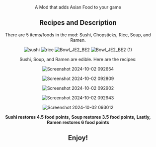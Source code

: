 <div align="center"><p>

A Mod that adds Asian Food to your game

## Recipes and Description
 There are 5 items/foods in the mod:
 Sushi, Chopsticks, Rice, Soup, and Ramen.
 
![sushi](https://github.com/user-attachments/assets/0a303247-5140-47a3-9070-9dfced51e19d)
![rice](https://github.com/user-attachments/assets/03bf430b-0b7e-44cf-b633-093ecc2a097c)
![Bowl_JE2_BE2](https://github.com/user-attachments/assets/d999cdd2-c27a-4ec4-90e0-a6aacd4f39bd)
![Bowl_JE2_BE2 (1)](https://github.com/user-attachments/assets/d1f6fa6c-0eaf-46f3-8bd2-f9ce92e64d69)

 Sushi, Soup, and Ramen are edible.
 Here are the recipes:

 ![Screenshot 2024-10-02 092654](https://github.com/user-attachments/assets/1bc14723-9f7a-4012-b94e-05cba75f921c)

![Screenshot 2024-10-02 092809](https://github.com/user-attachments/assets/a145f483-250b-40fb-b963-9bb2ed6f3244)

![Screenshot 2024-10-02 092902](https://github.com/user-attachments/assets/8e3d5374-2f28-4166-9d71-1e16ec4fd425)

![Screenshot 2024-10-02 092943](https://github.com/user-attachments/assets/477ae796-707b-4706-88ea-8128ad6c01e6)

![Screenshot 2024-10-02 093012](https://github.com/user-attachments/assets/dbc20aa3-f353-4422-83bf-1752d0aa7d71)

**Sushi restores 4.5 food points,**
**Soup restores 3.5 food points,**
**Lastly, Ramen restores 6 food points**

## Enjoy!
